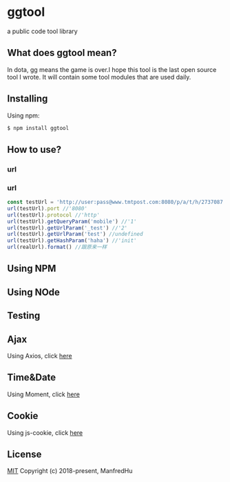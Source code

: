 # ggtool
a public code tool library

## What does ggtool mean?
In dota, gg means the game is over.I hope this tool is the last open source tool I wrote.
It will contain some tool modules that are used daily.

## Installing

Using npm:

```bash
$ npm install ggtool
```

## How to use?


### url

### url
```js
const testUrl = 'http://user:pass@www.tmtpost.com:8080/p/a/t/h/2737087.html?mobile=1&mdebug=1&_test=1#haha=init&lh=1';
url(testUrl).port //'8080'
url(testUrl).protocol //'http'
url(testUrl).getQueryParam('mobile') //'1'
url(testUrl).getUrlParam('_test') //'2'
url(testUrl).getUrlParam('test') //undefined
url(testUrl).getHashParam('haha') //'init'
url(realUrl).format() //跟原来一样
```

## Using NPM

## Using NOde

## Testing

## Ajax
Using Axios, click [here](https://github.com/axios/axios)

## Time&Date
Using Moment, click [here](http://momentjs.cn/)

## Cookie
Using js-cookie, click [here](https://www.npmjs.com/package/js-cookie)

## License
[MIT](http://opensource.org/licenses/MIT)
Copyright (c) 2018-present, ManfredHu
